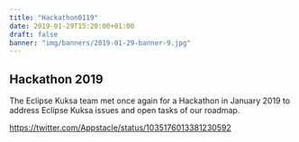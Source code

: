 ```yaml
---
title: "Hackathon0119"
date: 2019-01-29T15:20:00+01:00
draft: false
banner: "img/banners/2019-01-29-banner-9.jpg"
---
```


## Hackathon 2019

The Eclipse Kuksa team met once again for a Hackathon in January 2019 to address Eclipse Kuksa issues and open tasks of our roadmap. 

<!-- CI build fails using those shortcuts
{{< tweet 1085893342448312320 >}}
{{< tweet 1085894117723463680 >}}
{{< tweet 1085894859389652995 >}}
-->

https://twitter.com/Appstacle/status/1035176013381230592

<!-- Those links are BCX
https://twitter.com/Appstacle/status/1085893342448312320

https://twitter.com/Appstacle/status/1085894117723463680

https://twitter.com/Appstacle/status/1085894859389652995
-->